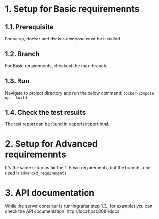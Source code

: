 # 1. Setup for Basic requiremennts

## 1.1. Prerequisite
For setup, docker and docker-compose must be installed.

## 1.2. Branch 
For Basic requirements, checkout the main branch.

## 1.3. Run
Navigate to project directory and run the below command:
	```docker-compose up --build```

## 1.4. Check the test results
The test report can be found in /reports/report.html.

# 2. Setup for Advanced requiremennts
It's the same setup as for the 1. Basic requirements, but the branch to be used is `advanced_requirements`

# 3. API documentation
While the server container is running(after step 1.3., for example) you can check the API documentation: http://localhost:8081/docs

